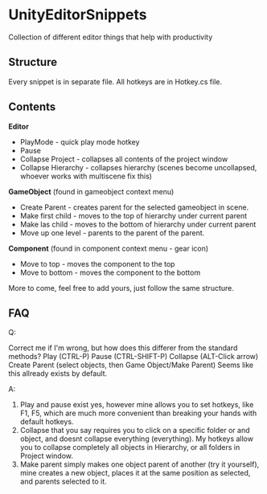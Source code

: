 # UnityEditorSnippets
Collection of different editor things that help with productivity


## Structure
Every snippet is in separate file.
All hotkeys are in Hotkey.cs file.

## Contents

**Editor**
* PlayMode - quick play mode hotkey
* Pause
* Collapse Project - collapses all contents of the project window
* Collapse Hierarchy - collapses hierarchy (scenes become uncollapsed, whoever works with multiscene fix this)

**GameObject** (found in gameobject context menu)
* Create Parent - creates parent for the selected gameobject in scene.
* Make first child - moves to the top of hierarchy under current parent
* Make las child - moves to the bottom of hierarchy under current parent
* Move up one level - parents to the parent of the parent.

**Component** (found in component context menu - gear icon)
* Move to top - moves the component to the top
* Move to bottom - moves the component to the bottom

More to come, feel free to add yours, just follow the same structure.

## FAQ
Q:

Correct me if I'm wrong, but how does this differer from the standard methods?
Play (CTRL-P) Pause (CTRL-SHIFT-P) Collapse (ALT-Click arrow) Create Parent (select objects, then Game Object/Make Parent)
Seems like this allready exists by default.

A:
1. Play and pause exist yes, however mine allows you to set hotkeys, like F1, F5, which are much more convenient than breaking your hands  with default hotkeys.
2. Collapse that you say requires you to click on a specific folder or and object, and doesnt collapse everything (everything). My hotkeys allow you to collapse completely all objects in Hierarchy, or all folders in Project window.
3. Make parent simply makes one object parent of another (try it yourself), mine creates a new object, places it at the same position as selected, and parents selected to it. 
